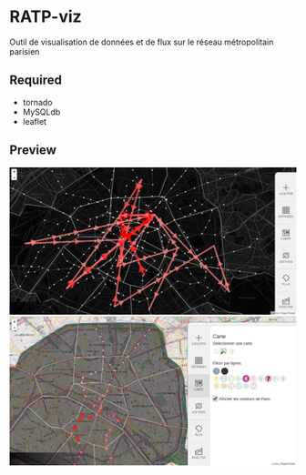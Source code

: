 # RATP-viz

Outil de visualisation de données et de flux sur le réseau métropolitain parisien

## Required
 * tornado
 * MySQLdb
 * leaflet

## Preview

<img src="https://github.com/riless/RATP-viz/blob/master/img/flux.jpg" width="600" />
<img src="https://github.com/riless/RATP-viz/blob/master/img/points.jpg" width="600" />

